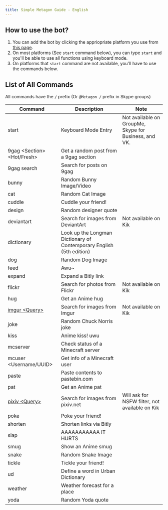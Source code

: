 ```yaml
---
title: Simple Metagon Guide - English
---
```


## How to use the bot?

1. You can add the bot by clicking the appriopriate platform you use from [this page](../).
2. On most platforms (See `start` command below), you can type `start` and you'll be able to use all functions using keyboard mode.
3. On platforms that `start` command are not available, you'll have to use the commands below.

## List of All Commands
All commands have the `/` prefix (Or `@Metagon /` prefix in Skype groups)

| Command | Description | Note |
| --- | --- | --- |
| start | Keyboard Mode Entry | Not available on GroupMe, Skype for Business, and VK. |
| 9gag \<Section\> <Hot/Fresh> | Get a random post from a 9gag section | |
| 9gag search <Query> | Search for posts on 9gag | |
| bunny | Random Bunny Image/Video | |
| cat | Random Cat Image | |
| cuddle | Cuddle your friend! | |
| design | Random designer quote | |
| deviantart <Query> | Search for images from DeviantArt | Not available on Kik |
| dictionary <Word> | Look up the Longman Dictionary of Contemporary English (5th edition) | |
| dog | Random Dog Image | |
| feed | Awu~ | |
| expand | Expand a Bitly link | |
| flickr | Search for photos from Flickr | Not available on Kik |
| hug | Get an Anime hug | |
| [imgur \<Query\>](../images#imgur) | Search for images from Imgur | Not available on Kik |
| joke | Random Chuck Norris joke | |
| kiss | Anime kiss! uwu | |
| mcserver <Address> | Check status of a Minecraft server | |
| mcuser <Username/UUID> | Get info of a Minecraft user | |
| paste <Content> | Paste contents to pastebin.com | |
| pat | Get an Anime pat | |
| [pixiv \<Query\>](../images#pixiv) | Search for images from pixiv.net | Will ask for NSFW filter, not available on Kik |
| poke | Poke your friend! | |
| shorten <Link> | Shorten links via Bitly | |
| slap | AAAAAAAAAAA IT HURTS | |
| smug | Show an Anime smug | |
| snake | Random Snake Image | |
| tickle | Tickle your friend! | |
| ud <Word> | Define a word in Urban Dictionary | |
| weather <Place> | Weather forecast for a place | |
| yoda | Random Yoda quote | |
